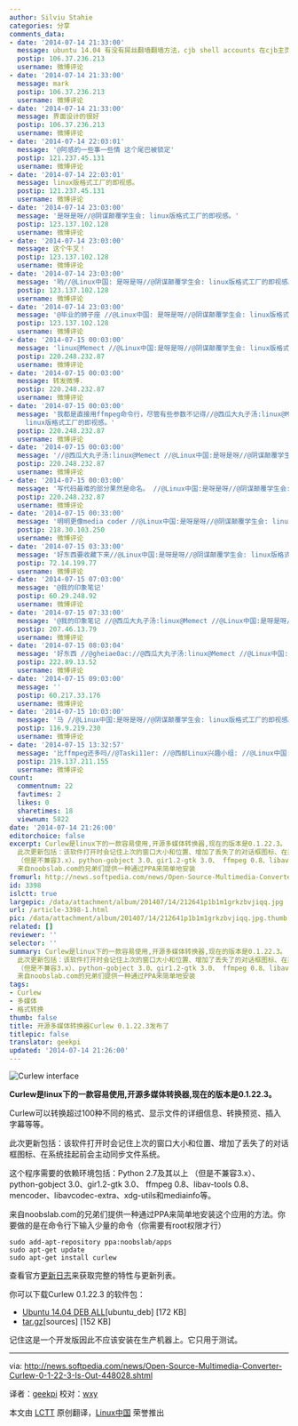```yaml
---
author: Silviu Stahie
categories: 分享
comments_data:
- date: '2014-07-14 21:33:00'
  message: ubuntu 14.04 有没有屌丝翻墙翻墙方法，cjb shell accounts 在cjb主页找不到啊。
  postip: 106.37.236.213
  username: 微博评论
- date: '2014-07-14 21:33:00'
  message: mark
  postip: 106.37.236.213
  username: 微博评论
- date: '2014-07-14 21:33:00'
  message: 界面设计的很好
  postip: 106.37.236.213
  username: 微博评论
- date: '2014-07-14 22:03:01'
  message: '@阿感的一些事一些情 这个尾巴被锁定'
  postip: 121.237.45.131
  username: 微博评论
- date: '2014-07-14 22:03:01'
  message: linux版格式工厂的即视感。
  postip: 121.237.45.131
  username: 微博评论
- date: '2014-07-14 23:03:00'
  message: '是呀是呀//@阴谋颠覆学生会: linux版格式工厂的即视感。'
  postip: 123.137.102.128
  username: 微博评论
- date: '2014-07-14 23:03:00'
  message: 这个牛叉！
  postip: 123.137.102.128
  username: 微博评论
- date: '2014-07-14 23:03:00'
  message: '哟//@Linux中国: 是呀是呀//@阴谋颠覆学生会: linux版格式工厂的即视感。'
  postip: 123.137.102.128
  username: 微博评论
- date: '2014-07-14 23:03:00'
  message: '@毕业的狮子座 //@Linux中国: 是呀是呀//@阴谋颠覆学生会: linux版格式工厂的即视感。'
  postip: 123.137.102.128
  username: 微博评论
- date: '2014-07-15 00:03:00'
  message: 'linux@Memect //@Linux中国:是呀是呀//@阴谋颠覆学生会: linux版格式工厂的即视感。'
  postip: 220.248.232.87
  username: 微博评论
- date: '2014-07-15 00:03:00'
  message: 转发微博.
  postip: 220.248.232.87
  username: 微博评论
- date: '2014-07-15 00:03:00'
  message: '我都是直接用ffmpeg命令行，尽管有些参数不记得//@西瓜大丸子汤:linux@Memect //@Linux中国:是呀是呀//@阴谋颠覆学生会:
    linux版格式工厂的即视感。'
  postip: 220.248.232.87
  username: 微博评论
- date: '2014-07-15 00:03:00'
  message: '//@西瓜大丸子汤:linux@Memect //@Linux中国:是呀是呀//@阴谋颠覆学生会: linux版格式工厂的即视感。'
  postip: 220.248.232.87
  username: 微博评论
- date: '2014-07-15 00:03:00'
  message: '写代码最难的部分果然是命名。 //@Linux中国:是呀是呀//@阴谋颠覆学生会: linux版格式工厂的即视感。'
  postip: 220.248.232.87
  username: 微博评论
- date: '2014-07-15 00:33:00'
  message: '明明更像media coder //@Linux中国:是呀是呀//@阴谋颠覆学生会: linux版格式工厂的即视感。'
  postip: 218.30.103.250
  username: 微博评论
- date: '2014-07-15 03:33:00'
  message: '好东西要收藏下来//@Linux中国:是呀是呀//@阴谋颠覆学生会: linux版格式工厂的即视感。'
  postip: 72.14.199.77
  username: 微博评论
- date: '2014-07-15 07:03:00'
  message: '@我的印象笔记'
  postip: 60.29.248.92
  username: 微博评论
- date: '2014-07-15 07:33:00'
  message: '@我的印象笔记 //@西瓜大丸子汤:linux@Memect //@Linux中国:是呀是呀//@阴谋颠覆学生会: linux版格式工厂的即视感。'
  postip: 207.46.13.79
  username: 微博评论
- date: '2014-07-15 08:03:04'
  message: '好东西 //@gheiae0ac://@西瓜大丸子汤:linux@Memect //@Linux中国:是呀是呀//@阴谋颠覆学生会: linux版格式工厂的即视感。'
  postip: 222.89.13.52
  username: 微博评论
- date: '2014-07-15 09:03:00'
  message: ''
  postip: 60.217.33.176
  username: 微博评论
- date: '2014-07-15 10:03:00'
  message: '马 //@Linux中国:是呀是呀//@阴谋颠覆学生会: linux版格式工厂的即视感。'
  postip: 116.9.219.230
  username: 微博评论
- date: '2014-07-15 13:32:57'
  message: '比ffmpeg还多吗//@Taski11er: //@西邮Linux兴趣小组: //@Linux中国:是呀是呀//@阴谋颠覆学生会: linux版格式工厂的即视感。'
  postip: 219.137.211.155
  username: 微博评论
count:
  commentnum: 22
  favtimes: 2
  likes: 0
  sharetimes: 18
  viewnum: 5822
date: '2014-07-14 21:26:00'
editorchoice: false
excerpt: Curlew是linux下的一款容易使用,开源多媒体转换器,现在的版本是0.1.22.3。 Curlew可以转换超过100种不同的格式、显示文件的详细信息、转换预览、插入字幕等等。
  此次更新包括：该软件打开时会记住上次的窗口大小和位置、增加了丢失了的对话框图标、在系统挂起前会主动同步文件系统。 这个程序需要的依赖环境包括：Python 2.7及其以上
  （但是不兼容3.x）、python-gobject 3.0、gir1.2-gtk 3.0、 ffmpeg 0.8、libav-tools 0.8、 mencoder、libavcodec-extra、xdg-utils和mediainfo等。
  来自noobslab.com的兄弟们提供一种通过PPA来简单地安装
fromurl: http://news.softpedia.com/news/Open-Source-Multimedia-Converter-Curlew-0-1-22-3-Is-Out-448028.shtml
id: 3398
islctt: true
largepic: /data/attachment/album/201407/14/212641p1b1m1grkzbvjiqq.jpg
url: /article-3398-1.html
pic: /data/attachment/album/201407/14/212641p1b1m1grkzbvjiqq.jpg.thumb.jpg
related: []
reviewer: ''
selector: ''
summary: Curlew是linux下的一款容易使用,开源多媒体转换器,现在的版本是0.1.22.3。 Curlew可以转换超过100种不同的格式、显示文件的详细信息、转换预览、插入字幕等等。
  此次更新包括：该软件打开时会记住上次的窗口大小和位置、增加了丢失了的对话框图标、在系统挂起前会主动同步文件系统。 这个程序需要的依赖环境包括：Python 2.7及其以上
  （但是不兼容3.x）、python-gobject 3.0、gir1.2-gtk 3.0、 ffmpeg 0.8、libav-tools 0.8、 mencoder、libavcodec-extra、xdg-utils和mediainfo等。
  来自noobslab.com的兄弟们提供一种通过PPA来简单地安装
tags:
- Curlew
- 多媒体
- 格式转换
thumb: false
title: 开源多媒体转换器Curlew 0.1.22.3发布了
titlepic: false
translator: geekpi
updated: '2014-07-14 21:26:00'
---
```


![Curlew interface](/data/attachment/album/201407/14/212641p1b1m1grkzbvjiqq.jpg)


**Curlew是linux下的一款容易使用,开源多媒体转换器,现在的版本是0.1.22.3。**


Curlew可以转换超过100种不同的格式、显示文件的详细信息、转换预览、插入字幕等等。


此次更新包括：该软件打开时会记住上次的窗口大小和位置、增加了丢失了的对话框图标、在系统挂起前会主动同步文件系统。


这个程序需要的依赖环境包括：Python 2.7及其以上 （但是不兼容3.x）、python-gobject 3.0、gir1.2-gtk 3.0、 ffmpeg 0.8、libav-tools 0.8、 mencoder、libavcodec-extra、xdg-utils和mediainfo等。


来自noobslab.com的兄弟们提供一种通过PPA来简单地安装这个应用的方法。你要做的是在命令行下输入少量的命令（你需要有root权限才行）



```
sudo add-apt-repository ppa:noobslab/apps
sudo apt-get update
sudo apt-get install curlew

```

查看官方[更新日志](http://gtk-apps.org/content/show.php/Curlew?content=155664)来获取完整的特性与更新列表。


你可以下载Curlew 0.1.22.3 的软件包：


* [Ubuntu 14.04 DEB ALL](http://sourceforge.net/projects/curlew/files/curlew-0.1.22.3/curlew_0.1.22.3ubuntu14.04_all.deb/download)[ubuntu\_deb] [172 KB]
* [tar.gz](http://sourceforge.net/projects/curlew/files/curlew-0.1.22.3/curlew-0.1.22.3.tar.gz/download)[sources] [152 KB]


记住这是一个开发版因此不应该安装在生产机器上。它只用于测试。




---


via: <http://news.softpedia.com/news/Open-Source-Multimedia-Converter-Curlew-0-1-22-3-Is-Out-448028.shtml>


译者：[geekpi](https://github.com/geekpi) 校对：[wxy](https://github.com/wxy)


本文由 [LCTT](https://github.com/LCTT/TranslateProject) 原创翻译，[Linux中国](http://linux.cn/) 荣誉推出